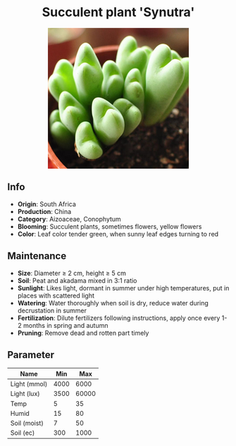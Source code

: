 <h1 align='center'>Succulent plant 'Synutra'</h1>
<p align="center">
    <img 
        align='center'
        width='320'
        src="../images/succulent plant synutra.png" 
        alt='Succulent plant 'Synutra'' />
</p>

## Info

 - **Origin**: South Africa
 - **Production**: China
 - **Category**: Aizoaceae, Conophytum
 - **Blooming**: Succulent plants, sometimes flowers, yellow flowers
 - **Color**: Leaf color tender green, when sunny leaf edges turning to red

## Maintenance

 - **Size**: Diameter ≥ 2 cm, height ≥ 5 cm
 - **Soil**: Peat and akadama mixed in 3:1 ratio
 - **Sunlight**: Likes light, dormant in summer under high temperatures, put in places with scattered light
 - **Watering**: Water thoroughly when soil is dry, reduce water during decrustation in summer
 - **Fertilization**: Dilute fertilizers following instructions,  apply once every 1-2 months in spring and autumn
 - **Pruning**: Remove dead and rotten part timely

## Parameter

| Name         | Min  | Max   |
|--------------|------|-------|
| Light (mmol) | 4000 | 6000  |
| Light (lux)  | 3500 | 60000 |
| Temp         | 5    | 35    |
| Humid        | 15   | 80    |
| Soil (moist) | 7   | 50    |
| Soil (ec)    | 300  | 1000  |